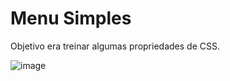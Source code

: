 # Menu Simples

Objetivo era treinar algumas propriedades de CSS.

![image](https://user-images.githubusercontent.com/106722825/206338674-792859a2-6826-4bc0-977b-b0ae049c82cb.png)
